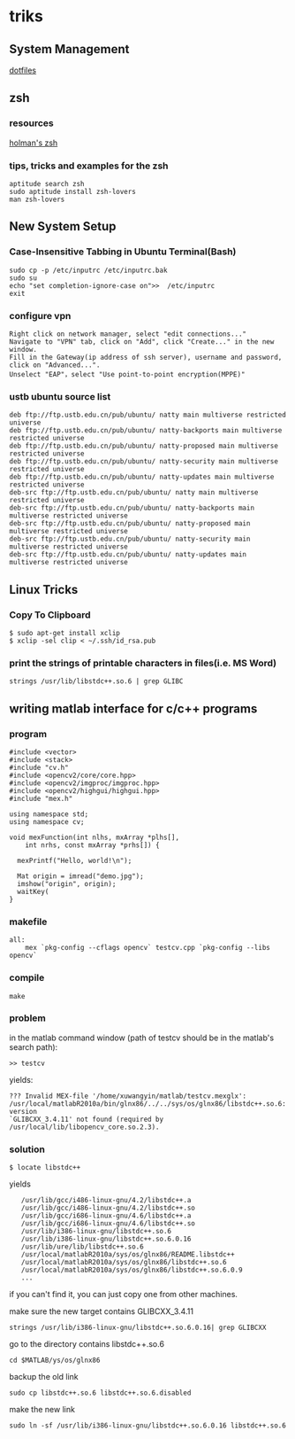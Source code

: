 triks
=====
## System Management
[dotfiles](http://dotfiles.github.com/)
## zsh
### resources
[holman's zsh](https://github.com/holman/dotfiles)
### tips, tricks and examples for the zsh
    aptitude search zsh
    sudo aptitude install zsh-lovers
    man zsh-lovers
    
## New System Setup
### Case-Insensitive Tabbing in Ubuntu Terminal(Bash)
    sudo cp -p /etc/inputrc /etc/inputrc.bak
    sudo su
    echo "set completion-ignore-case on">>  /etc/inputrc
    exit
    
### configure vpn
    Right click on network manager, select "edit connections..."
    Navigate to "VPN" tab, click on "Add", click "Create..." in the new window.
    Fill in the Gateway(ip address of ssh server), username and password, click on "Advanced...".
    Unselect "EAP"，select "Use point-to-point encryption(MPPE)"

### ustb ubuntu source list
    deb ftp://ftp.ustb.edu.cn/pub/ubuntu/ natty main multiverse restricted universe
    deb ftp://ftp.ustb.edu.cn/pub/ubuntu/ natty-backports main multiverse restricted universe
    deb ftp://ftp.ustb.edu.cn/pub/ubuntu/ natty-proposed main multiverse restricted universe
    deb ftp://ftp.ustb.edu.cn/pub/ubuntu/ natty-security main multiverse restricted universe
    deb ftp://ftp.ustb.edu.cn/pub/ubuntu/ natty-updates main multiverse restricted universe
    deb-src ftp://ftp.ustb.edu.cn/pub/ubuntu/ natty main multiverse restricted universe
    deb-src ftp://ftp.ustb.edu.cn/pub/ubuntu/ natty-backports main multiverse restricted universe
    deb-src ftp://ftp.ustb.edu.cn/pub/ubuntu/ natty-proposed main multiverse restricted universe
    deb-src ftp://ftp.ustb.edu.cn/pub/ubuntu/ natty-security main multiverse restricted universe
    deb-src ftp://ftp.ustb.edu.cn/pub/ubuntu/ natty-updates main multiverse restricted universe

## Linux Tricks
### Copy To Clipboard
    $ sudo apt-get install xclip
    $ xclip -sel clip < ~/.ssh/id_rsa.pub
### print the strings of printable characters in files(i.e. MS Word)
    strings /usr/lib/libstdc++.so.6 | grep GLIBC

## writing matlab interface for c/c++ programs
### program
    #include <vector>
    #include <stack>
    #include "cv.h"
    #include <opencv2/core/core.hpp>
    #include <opencv2/imgproc/imgproc.hpp>
    #include <opencv2/highgui/highgui.hpp>
    #include "mex.h"
    
    using namespace std;
    using namespace cv;
    
    void mexFunction(int nlhs, mxArray *plhs[],
        int nrhs, const mxArray *prhs[]) {
        
      mexPrintf("Hello, world!\n");
    
      Mat origin = imread("demo.jpg");
      imshow("origin", origin);
      waitKey(
    } 
### makefile
    all:
        mex `pkg-config --cflags opencv` testcv.cpp `pkg-config --libs opencv`
### compile
    make
### problem
in the matlab command window (path of testcv should be in the matlab's search path):

    >> testcv

yields: 

    ??? Invalid MEX-file '/home/xuwangyin/matlab/testcv.mexglx': /usr/local/matlabR2010a/bin/glnx86/../../sys/os/glnx86/libstdc++.so.6: version
    `GLIBCXX_3.4.11' not found (required by /usr/local/lib/libopencv_core.so.2.3).

### solution
    $ locate libstdc++
    
yields

       /usr/lib/gcc/i486-linux-gnu/4.2/libstdc++.a
       /usr/lib/gcc/i486-linux-gnu/4.2/libstdc++.so
       /usr/lib/gcc/i686-linux-gnu/4.6/libstdc++.a
       /usr/lib/gcc/i686-linux-gnu/4.6/libstdc++.so
       /usr/lib/i386-linux-gnu/libstdc++.so.6
       /usr/lib/i386-linux-gnu/libstdc++.so.6.0.16
       /usr/lib/ure/lib/libstdc++.so.6
       /usr/local/matlabR2010a/sys/os/glnx86/README.libstdc++
       /usr/local/matlabR2010a/sys/os/glnx86/libstdc++.so.6
       /usr/local/matlabR2010a/sys/os/glnx86/libstdc++.so.6.0.9
       ...
       
if you can't find it, you can just copy one from other machines.  

make sure the new target contains GLIBCXX_3.4.11

    strings /usr/lib/i386-linux-gnu/libstdc++.so.6.0.16| grep GLIBCXX
    
go to the directory contains libstdc++.so.6

    cd $MATLAB/ys/os/glnx86
    
backup the old link

    sudo cp libstdc++.so.6 libstdc++.so.6.disabled
    
make the new link

    sudo ln -sf /usr/lib/i386-linux-gnu/libstdc++.so.6.0.16 libstdc++.so.6